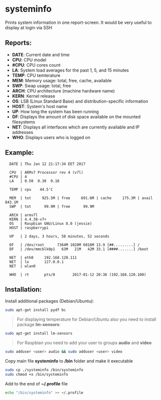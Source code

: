 # systeminfo

Prints system information in one report-screen.
It would be very useful to display at login via SSH

Reports:
-------------
* **DATE**: Current date and time
* **CPU**: CPU model
* **#CPU**: CPU cores count
* **LA**: System load averages for the past 1, 5, and 15 minutes
* **TEMP**: CPU temterature
* **MEM**: Memory usage: total, free, cache, available
* **SWP**: Swap usage: total, free
* **ARCH**: CPU architecture (machine hardware name)
* **KERN**: Kernel release
* **OS**: LSB (Linux Standard Base) and distribution-specific information
* **HOST**: System's host name
* **UP**: How long the system has been running
* **DF**: Displays the amount of disk space available on the mounted filesystems
* **NET**: Displays all interfaces which are currently available and IP addresses
* **WHO**: Displays users who is logged on

Example:
-------------
```
  DATE | Thu Jan 12 21:17:34 EET 2017

  CPU  | ARMv7 Processor rev 4 (v7l) 
  #CPU | 4 
  LA   | 0.50  0.30  0.10  

  TEMP | cpu    44.5'C 

  MEM  | tot     925.5M | free     691.6M | cache     175.3M | avail     843.1M 
  SWP  | tot      99.9M | free      99.9M 

  ARCH | armv7l 
  KERN | 4.4.38-v7+ 
  OS   | Raspbian GNU/Linux 8.0 (jessie) 
  HOST | raspberrypi 

  UP   | 2 days, 3 hours, 58 minutes, 52 seconds 

  DF   | /dev/root      7364M 1020M 6016M 13.9 [##.........] /          
  DF   | /dev/mmcblk0p1   63M   21M   42M 33.1 [####.......] /boot      

  NET  | eth0     192.168.120.111 
  NET  | lo       127.0.0.1 
  NET  | wlan0     

  WHO  | rt       pts/0        2017-01-12 20:36 (192.168.120.100) 
```

Installation:
-------------
Install additional packages (Debian/Ubuntu):
```bash
sudo apt-get install pydf bc
```
> For displaying temperature for Debian/Ubuntu also you need to install package **lm-sensors**:
```bash
sudo apt-get install lm-sensors
```
> For Raspbian you need to add your user to groups **audio** and **video**
```bash
sudo adduser <user> audio && sudo adduser <user> video 
```

Copy main file **systeminfo** to **/bin** folder and make it executable
```bash
sudo cp ./systeminfo /bin/systeminfo
sudo chmod +x /bin/systeminfo
```

Add to the end of **~/.profile** file
```bash
echo "/bin/systeminfo" >> ~/.profile
```
